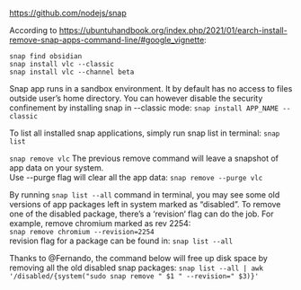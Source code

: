 https://github.com/nodejs/snap


According to https://ubuntuhandbook.org/index.php/2021/01/earch-install-remove-snap-apps-command-line/#google_vignette:  
```
snap find obsidian
snap install vlc --classic
snap install vlc --channel beta
```

Snap app runs in a sandbox environment. It by default has no access to files outside user’s home directory.
You can however disable the security confinement by installing snap in --classic mode: `snap install APP_NAME --classic`


To list all installed snap applications, simply run snap list in terminal:  `snap list`

  
`snap remove vlc`
The previous remove command will leave a snapshot of app data on your system.  
Use --purge flag will clear all the app data: `snap remove --purge vlc`  


By running `snap list --all` command in terminal, you may see some old versions of app packages left in system marked as “disabled”. To remove one of the disabled package, there’s a ‘revision‘ flag can do the job. For example, remove chromium marked as rev 2254:  
`snap remove chromium --revision=2254`  
revision flag for a package can be found in: `snap list --all`

Thanks to @Fernando, the command below will free up disk space by removing all the old disabled snap packages:
`snap list --all | awk '/disabled/{system("sudo snap remove " $1 " --revision=" $3)}'`